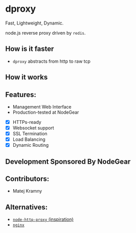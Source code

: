 dproxy
======

Fast, Lightweight, Dynamic.

node.js reverse proxy driven by `redis`.

How is it faster
----------------

- `dproxy` abstracts from http to raw tcp

How it works
------------

Features:
---------

- Management Web Interface
- Production-tested at NodeGear
- [x] HTTPs-ready
- [x] Websocket support
- [x] SSL Termination
- [x] Load Balancing
- [x] Dynamic Routing

Development Sponsored By NodeGear
---------------------------------

Contributors:
-------------

- Matej Kramny

Alternatives:
-------------

- [`node-http-proxy` (inspiration)](https://github.com/nodejitsu/node-http-proxy)
- [`nginx`](http://nginx.org)